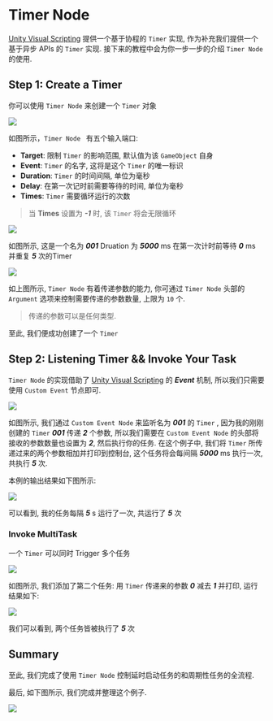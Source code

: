 # Timer Node

[Unity Visual Scripting](https://unity.com/features/unity-visual-scripting) 提供一个基于协程的 `Timer` 实现, 作为补充我们提供一个基于异步 APIs 的 `Timer` 实现. 接下来的教程中会为你一步一步的介绍 `Timer Node` 的使用.

## Step 1: Create a Timer

你可以使用 `Timer Node` 来创建一个 `Timer` 对象

![](https://i.imgur.com/EdT68KM.png)

如图所示，`Timer Node ` 有五个输入端口:
- **Target**: 限制 `Timer` 的影响范围, 默认值为该 `GameObject` 自身
- **Event**: `Timer` 的名字, 这将是这个 `Timer` 的唯一标识
- **Duration**: `Timer` 的时间间隔, 单位为毫秒
- **Delay**: 在第一次记时前需要等待的时间, 单位为毫秒
- **Times**: `Timer` 需要循环运行的次数
> 当 **Times** 设置为 ***-1*** 时, 该 `Timer` 将会无限循环

![](https://i.imgur.com/zMC7INA.png)

如图所示, 这是一个名为 ***001*** Druation 为 ***5000*** ms 在第一次计时前等待 ***0*** ms 并重复 ***5*** 次的Timer

![](https://i.imgur.com/3SwqQy2.png)

如上图所示, `Timer Node` 有着传递参数的能力, 你可通过 `Timer Node` 头部的 `Argument` 选项来控制需要传递的参数数量, 上限为 `10` 个.
> 传递的参数可以是任何类型.

至此, 我们便成功创建了一个 `Timer`

## Step 2: Listening Timer && Invoke Your Task

`Timer Node` 的实现借助了 [Unity Visual Scripting](https://unity.com/features/unity-visual-scripting) 的 ***Event*** 机制, 所以我们只需要使用 `Custom Event` 节点即可.

![](https://i.imgur.com/z2FKoqP.png)

如图所示, 我们通过 `Custom Event Node` 来监听名为 ***001*** 的 `Timer` , 因为我的刚刚创建的 `Timer` ***001*** 传递 ***2*** 个参数, 所以我们需要在 `Custom Event Node` 的头部将接收的参数数量也设置为 ***2***, 然后执行你的任务. 在这个例子中, 我们将 `Timer` 所传递过来的两个参数相加并打印到控制台, 这个任务将会每间隔 ***5000*** ms 执行一次, 共执行 ***5*** 次.

本例的输出结果如下图所示:

![](https://i.imgur.com/87mh59s.png)

可以看到, 我的任务每隔 ***5*** s 运行了一次, 共运行了 ***5*** 次

### Invoke MultiTask

一个 `Timer` 可以同时 Trigger 多个任务

![](https://i.imgur.com/UNZ2H1h.png)

如图所示, 我们添加了第二个任务: 用 `Timer` 传递来的参数 ***0*** 减去 ***1*** 并打印, 运行结果如下:

![](https://i.imgur.com/yV2y7XY.png)

我们可以看到, 两个任务皆被执行了 ***5*** 次

## Summary

至此, 我们完成了使用 `Timer Node` 控制延时启动任务的和周期性任务的全流程.

最后, 如下图所示, 我们完成并整理这个例子.

![](https://i.imgur.com/Ob4VzmZ.png)
